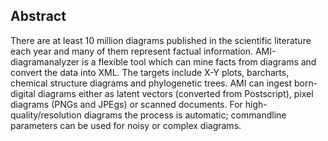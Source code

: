 ## **Abstract**
There are at least 10 million diagrams published in the scientific literature each year and many of them represent factual information. AMI-diagramanalyzer is a flexible tool which can mine facts from diagrams and convert the data into XML. The targets include X-Y plots, barcharts, chemical structure diagrams and phylogenetic trees. AMI can ingest born-digital diagrams either as latent vectors (converted from Postscript), pixel diagrams (PNGs and JPEgs) or scanned documents. For high-quality/resolution diagrams the process is automatic; commandline parameters can be used for noisy or complex diagrams. 